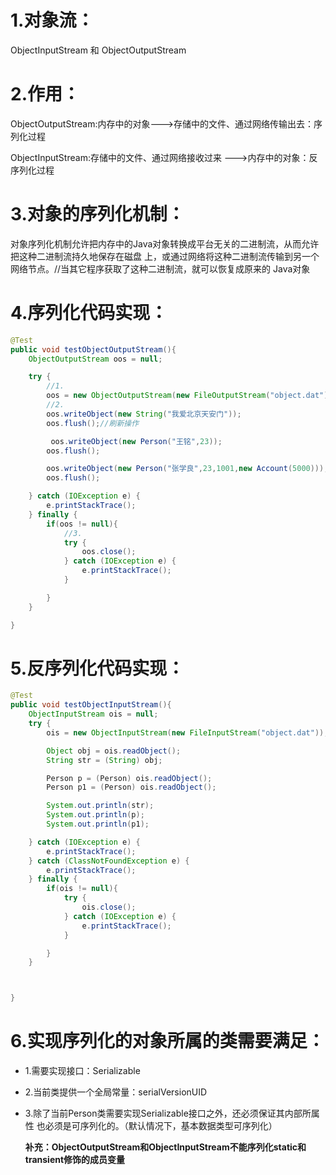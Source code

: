# 1.对象流： 

ObjectInputStream 和 ObjectOutputStream

# 2.作用：

ObjectOutputStream:内存中的对象--->存储中的文件、通过网络传输出去：序列化过程

ObjectInputStream:存储中的文件、通过网络接收过来 --->内存中的对象：反序列化过程

# 3.对象的序列化机制：

对象序列化机制允许把内存中的Java对象转换成平台无关的二进制流，从而允许把这种二进制流持久地保存在磁盘
上，或通过网络将这种二进制流传输到另一个网络节点。//当其它程序获取了这种二进制流，就可以恢复成原来的
Java对象

# 4.序列化代码实现：
```java
@Test
public void testObjectOutputStream(){
    ObjectOutputStream oos = null;

    try {
        //1.
        oos = new ObjectOutputStream(new FileOutputStream("object.dat"));
        //2.
        oos.writeObject(new String("我爱北京天安门"));
        oos.flush();//刷新操作

         oos.writeObject(new Person("王铭",23));
        oos.flush();

        oos.writeObject(new Person("张学良",23,1001,new Account(5000)));
        oos.flush();

    } catch (IOException e) {
        e.printStackTrace();
    } finally {
        if(oos != null){
            //3.
            try {
                oos.close();
            } catch (IOException e) {
                e.printStackTrace();
            }

        }
    }

}
```
# 5.反序列化代码实现：
```java
@Test
public void testObjectInputStream(){
    ObjectInputStream ois = null;
    try {
        ois = new ObjectInputStream(new FileInputStream("object.dat"));

        Object obj = ois.readObject();
        String str = (String) obj;

        Person p = (Person) ois.readObject();
        Person p1 = (Person) ois.readObject();

        System.out.println(str);
        System.out.println(p);
        System.out.println(p1);

    } catch (IOException e) {
        e.printStackTrace();
    } catch (ClassNotFoundException e) {
        e.printStackTrace();
    } finally {
        if(ois != null){
            try {
                ois.close();
            } catch (IOException e) {
                e.printStackTrace();
            }

        }
    }



}
```
# 6.实现序列化的对象所属的类需要满足：
* 1.需要实现接口：Serializable

* 2.当前类提供一个全局常量：serialVersionUID

* 3.除了当前Person类需要实现Serializable接口之外，还必须保证其内部所属性
 也必须是可序列化的。（默认情况下，基本数据类型可序列化）
 
 
  **补充：ObjectOutputStream和ObjectInputStream不能序列化static和transient修饰的成员变量**
 
